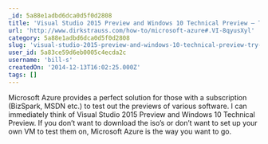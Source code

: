 ```yaml
---
_id: 5a88e1adbd6dca0d5f0d2808
title: 'Visual Studio 2015 Preview and Windows 10 Technical Preview – Try Them On Azure Now'
url: 'http://www.dirkstrauss.com/how-to/microsoft-azure#.VI-8qyusXyl'
category: 5a88e1adbd6dca0d5f0d2808
slug: 'visual-studio-2015-preview-and-windows-10-technical-preview-try-them-on-azure-now'
user_id: 5a83ce59d6eb0005c4ecda2c
username: 'bill-s'
createdOn: '2014-12-13T16:02:25.000Z'
tags: []
---
```


Microsoft Azure provides a perfect solution for those with a subscription (BizSpark, MSDN etc.) to test out the previews of various software. I can immediately think of Visual Studio 2015 Preview and Windows 10 Technical Preview. If you don’t want to download the iso’s or don’t want to set up your own VM to test them on, Microsoft Azure is the way you want to go.
